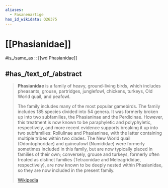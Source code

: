 ```yaml
---
aliases:
  - Fasanenartige
has_id_wikidata: Q26375
---
```


# [[Phasianidae]] 

#is_/same_as :: [[wd Phasianidae]]

## #has_/text_of_/abstract 

> **Phasianidae** is a family of heavy, ground-living birds, which includes pheasants, 
> grouse, partridges, junglefowl, chickens, turkeys, Old World quail, and peafowl. 
> 
> The family includes many of the most popular gamebirds. The family includes 185 species divided into 54 genera. It was formerly broken up into two subfamilies, the Phasianinae and the Perdicinae. However, this treatment is now known to be paraphyletic and polyphyletic, respectively,  and more recent evidence supports breaking it up into two subfamilies: Rollulinae and Phasianinae, with the latter containing multiple tribes within two clades. The New World quail (Odontophoridae) and guineafowl (Numididae) were formerly sometimes included in this family, but are now typically placed in families of their own; conversely, grouse and turkeys, formerly often treated as distinct families (Tetraonidae and Meleagrididae, respectively), are now known to be deeply nested within Phasianidae, so they are now included in the present family.
>
> [Wikipedia](https://en.wikipedia.org/wiki/Phasianidae) 


